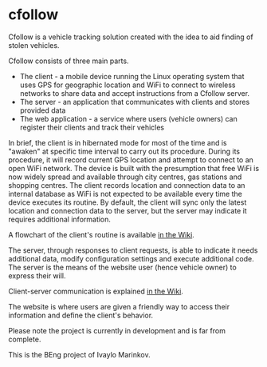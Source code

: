 cfollow
=======

Cfollow is a vehicle tracking solution created with the idea to aid finding of stolen vehicles.

Cfollow consists of three main parts.
 - The client - a mobile device running the Linux operating system that uses GPS for geographic location and WiFi to connect to wireless networks to share data and accept instructions from a Cfollow server.
 - The server - an application that communicates with clients and stores provided data
 - The web application - a service where users (vehicle owners) can register their clients and track their vehicles

In brief, the client is in hibernated mode for most of the time and is "awaken" at specific time interval to carry out its procedure. During its procedure, it will record current GPS location and attempt to connect to an open WiFi network. The device is built with the presumption that free WiFi is now widely spread and available through city centres, gas stations and shopping centres. The client records location and connection data to an internal database as WiFi is not expected to be available every time the device executes its routine. By default, the client will sync only the latest location and connection data to the server, but the server may indicate it requires additional information.

A flowchart of the client's routine is available [in the Wiki](https://github.com/ivaivalous/cfollow/wiki/Cfollow-client-workflow).

The server, through responses to client requests, is able to indicate it needs additional data, modify configuration settings and execute additional code. The server is the means of the website user (hence vehicle owner) to express their will. 

Client-server communication is explained [in the Wiki](https://github.com/ivaivalous/cfollow/wiki/Communications-Design).

The website is where users are given a friendly way to access their information and define the client's behavior.

Please note the project is currently in development and is far from complete. 

This is the BEng project of Ivaylo Marinkov.
